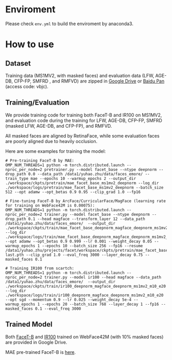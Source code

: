 # Enviroment
Please check `env.yml` to build the enviroment by anaconda3.

# How to use
## Dataset
Training data (MS1MV2, with masked faces) and evaluation data (LFW,  AGE-DB, CFP-FP, SMFRD , and RMFVD) are zipped in [Google Drive](https://drive.google.com/file/d/1nR1gd9u4LxntACMe50RfgFfPjRmrtgYT/view?usp=sharing) or [Baidu Pan](https://pan.baidu.com/s/1zBFL85oXf5afKeJQmiMumw) (access code: vbjc).

## Training/Evaluation
We provide training code for training both FaceT-B and IR100 on MS1MV2, and evaluation code during the training for LFW, AGE-DB, CFP-FP, SMFRD (masked LFW, AGE-DB, and CFP-FP), and RMFVD.

All masked faces are aligned by RetinaFace, while some evaluation faces are poorly aligned due to heavily occlusion. 

Here are some examples for training the model:


```
# Pre-training FaceT-B by MAE:
OMP_NUM_THREADS=1 python -m torch.distributed.launch --nproc_per_node=2 pretrainer.py --model facet_base --ntype deepnorm --drop_path 0.0 --data_path /data1/yuhao.zhu/data/faces_emore/ --train_type mae --epochs 10 --warmup_epochs 2 --output_dir ./workspace/ckpts/pretrain/mae_facet_base_ms1mv2_deepnorm --log_dir ./workspace/logs/pretrain/mae_facet_base_ms1mv2_deepnorm --batch_size 512 --opt adamw --opt_betas 0.9 0.95 --clip_grad 1.0 --fp16
```


```
# Fine-tuning FaceT-B by ArcFace/CurricularFace/MagFace (learning rate for training on WebFace42M is 0.00075):
OMP_NUM_THREADS=1 python -m torch.distributed.launch --nproc_per_node=2 trainer.py --model facet_base --ntype deepnorm --drop_path 0.1 --head magface --transform_layer 12 --data_path /data1/yuhao.zhu/data/faces_emore/  --output_dir ./workspace/ckpts/train/mae_facet_base_deepnorm_magface_deepnorm_ms1mv2_m10_p12_n32_pp_e10 --log_dir ./workspace/logs/train/mae_facet_base_deepnorm_magface_deepnorm_ms1mv2_m10_p12_n32_pp_e10 --opt adamw --opt_betas 0.9 0.999 --lr 0.001 --weight_decay 0.05 --warmup_epochs 1 --epochs 10 --batch_size 256 --fp16 --resume /data1/yuhao.zhu/projects/facet/workspace/ckpts/pretrain/mae_facet_base_ms1mv2_deepnorm/checkpoint-last.pth --clip_grad 1.0 --eval_freq 3000 --layer_decay 0.75 --masked_faces 0.1
```


```
# Training IR100 from scartch:
OMP_NUM_THREADS=1 python -m torch.distributed.launch --nproc_per_node=2 trainer.py --model ir100 --head magface --data_path /data1/yuhao.zhu/data/faces_emore/  --output_dir ./workspace/ckpts/train/ir100_deepnorm_magface_deepnorm_ms1mv2_m10_e20 --log_dir ./workspace/logs/train/ir100_deepnorm_magface_deepnorm_ms1mv2_m10_e20 --opt sgd --momentum 0.9 --lr 0.025 --weight_decay 5e-4 --warmup_epochs 1 --epochs 20 --batch_size 768 --layer_decay 1 --fp16 --masked_faces 0.1 --eval_freq 3000
```

## Trained Model
Both [FaceT-B](https://drive.google.com/file/d/1d0q1NbDUISDjbE4Gsyl6_B9Tj5wBbaGT/view?usp=sharing) and [IR100](https://drive.google.com/file/d/1cy71hnq8N5WZ3B0o8U69O80qkjZi1alL/view?usp=sharing) trained on WebFace42M (with 10% masked faces) are provided in Google Drive.

MAE pre-trained FaceT-B is [here](https://drive.google.com/file/d/1H_iY_uEeQ_MkpYI4nckjhc5NNJxeG8SV/view?usp=sharing).
